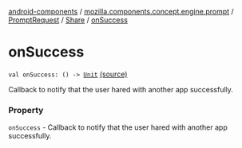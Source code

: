 [android-components](../../../index.md) / [mozilla.components.concept.engine.prompt](../../index.md) / [PromptRequest](../index.md) / [Share](index.md) / [onSuccess](./on-success.md)

# onSuccess

`val onSuccess: () -> `[`Unit`](https://kotlinlang.org/api/latest/jvm/stdlib/kotlin/-unit/index.html) [(source)](https://github.com/mozilla-mobile/android-components/blob/master/components/concept/engine/src/main/java/mozilla/components/concept/engine/prompt/PromptRequest.kt#L287)

Callback to notify that the user hared with another app successfully.

### Property

`onSuccess` - Callback to notify that the user hared with another app successfully.